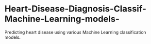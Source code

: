 # Heart-Disease-Diagnosis-Classif-Machine-Learning-models-
Predicting heart disease using various Machine Learning classification models.
